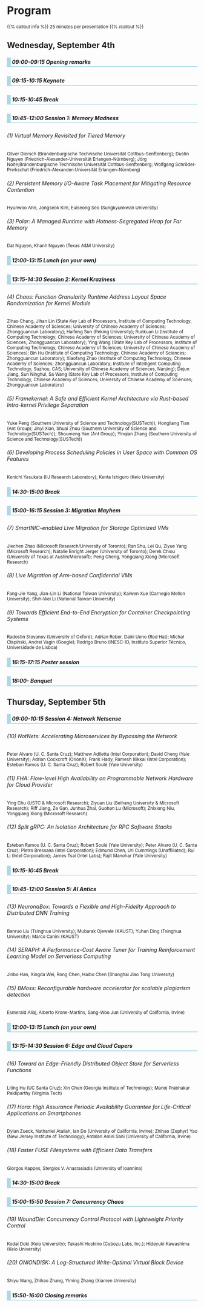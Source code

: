 ---
---
# Program

<style>
div.program h5 {
    border-bottom: solid 2px lightblue;
    border-left: solid 10px lightblue;
    padding: 0.2rem;
    margin-bottom: 1.5rem;
}
p {
    font-size: smaller;
}
</style>
<div class="program">

{{% callout info %}}
25 minutes per presentation
{{% /callout %}}

## Wednesday, September 4th

##### 09:00-09:15 Opening remarks

##### 09:15-10:15 Keynote

##### 10:15-10:45 Break

##### 10:45-12:00 Session 1: Memory Madness

###### (1) Virtual Memory Revisited for Tiered Memory
<p>Oliver Giersch (Brandenburgische Technische Universität Cottbus-Senftenberg); Dustin Nguyen (Friedrich-Alexander-Universität Erlangen-Nürnberg); Jörg Nolte;Brandenburgische Technische Universität Cottbus-Senftenberg; Wolfgang Schröder-Preikschat (Friedrich-Alexander-Universität Erlangen-Nürnberg)</p>

###### (2) Persistent Memory I/O-Aware Task Placement for Mitigating Resource Contention
<p>Hyunwoo Ahn, Jongseok Kim, Euiseong Seo (Sungkyunkwan University)</p>

###### (3) Polar: A Managed Runtime with Hotness-Segregated Heap for Far Memory
<p>Dat Nguyen, Khanh Nguyen (Texas A&M University)</p>

##### 12:00-13:15 Lunch (on your own)

##### 13:15-14:30 Session 2: Kernel Kraziness

###### (4) Chaos: Function Granularity Runtime Address Layout Space Randomization for Kernel Module
<p>Zihao Chang, Jihan Lin (State Key Lab of Processors, Institute of Computing Technology, Chinese Academy of Sciences; University of Chinese Academy of Sciences; Zhongguancun Laboratory); Haifeng Sun (Peking University); Runkuan Li (Institute of Computing Technology, Chinese Academy of Sciences; University of Chinese Academy of Sciences; Zhongguancun Laboratory); Ying Wang (State Key Lab of Processors, Institute of Computing Technology, Chinese Academy of Sciences; University of Chinese Academy of Sciences); Bin Hu (Institute of Computing Technology, Chinese Academy of Sciences; Zhongguancun Laboratory); Xiaofang Zhao (Institute of Computing Technology, Chinese Academy of Sciences; Zhongguancun Laboratory; Institute of Intelligent Computing Technology, Suzhou, CAS; University of Chinese Academy of Sciences, Nanjing); Dejun Jiang, Sun Ninghui, Sa Wang (State Key Lab of Processors, Institute of Computing Technology, Chinese Academy of Sciences; University of Chinese Academy of Sciences; Zhongguancun Laboratory)</p>

###### (5) Framekernel: A Safe and Efficient Kernel Architecture via Rust-based Intra-kernel Privilege Separation
<p>Yuke Peng (Southern University of Science and Technology(SUSTech)); Hongliang Tian (Ant Group); Jinyi Xian, Shuai Zhou (Southern University of Science and Technology(SUSTech)); Shoumeng Yan (Ant Group); Yinqian Zhang (Southern University of Science and Technology(SUSTech))</p>

###### (6) Developing Process Scheduling Policies in User Space with Common OS Features
<p>Kenichi Yasukata (IIJ Research Laboratory); Kenta Ishiguro (Keio University)</p>

##### 14:30-15:00 Break

##### 15:00-16:15 Session 3: Migration Mayhem

###### (7) SmartNIC-enabled Live Migration for Storage Optimized VMs
<p>Jiechen Zhao (Microsoft Research/University of Toronto); Ran Shu, Lei Qu, Ziyue Yang (Microsoft Research); Natalie Enright Jerger (University of Toronto); Derek Chiou (University of Texas at Austin/Microsoft); Peng Cheng, Yongqiang Xiong (Microsoft Research)</p>

###### (8) Live Migration of Arm-based Confidential VMs
<p>Fang-Jie Yang, Jian-Lin Li (National Taiwan University); Kaiwen Xue (Carnegie Mellon University); Shih-Wei Li (National Taiwan University)</p>

###### (9) Towards Efficient End-to-End Encryption for Container Checkpointing Systems
<p>Radostin Stoyanov (University of Oxford); Adrian Reber, Daiki Ueno (Red Hat); Michał Cłapiński, Andrei Vagin (Google); Rodrigo Bruno (INESC-ID, Instituto Superior Técnico, Universidade de Lisboa)</p>

##### 16:15-17:15 Poster session

##### 18:00- Banquet

## Thursday, September 5th

##### 09:00-10:15 Session 4: Network Netsense

###### (10) NotNets: Accelerating Microservices by Bypassing the Network
<p>Peter Alvaro (U. C. Santa Cruz); Matthew Adiletta (Intel Corporation); David Cheng (Yale University); Adrian Cockcroft (OrionX); Frank Hady, Ramesh Illikkal (Intel Corporation); Esteban Ramos (U. C. Santa Cruz); Robert Soulé (Yale University)</p>

###### (11) FHA: Flow-level High Availability on Programmable Network Hardware for Cloud Provider
<p>Ying Chu (USTC & Microsoft Research); Ziyuan Liu (Beihang University & Microsoft Research); Riff Jiang, Ze Gan, Junhua Zhai, Guohan Lu (Microsoft); Zhixiong Niu, Yongqiang Xiong (Microsoft Research)</p>

###### (12) Split gRPC: An Isolation Architecture for RPC Software Stacks
<p>Esteban Ramos (U. C. Santa Cruz); Robert Soulé (Yale University); Peter Alvaro (U. C. Santa Cruz); Pietro Bressana (Intel Corporation); Edmund Chen, Uri Cummings (Unaffiliated); Rui Li (Intel Corporation); James Tsai (Intel Labs); Rajit Manohar (Yale University)</p>

##### 10:15-10:45 Break

##### 10:45-12:00 Session 5: AI Antics

###### (13) NeuronaBox: Towards a Flexible and High-Fidelity Approach to Distributed DNN Training
<p>Banruo Liu (Tsinghua University); Mubarak Ojewale (KAUST); Yuhan Ding (Tsinghua University); Marco Canini (KAUST)</p>

###### (14) SERAPH: A Performance-Cost Aware Tuner for Training Reinforcement Learning Model on Serverless Computing
<p>Jinbo Han, Xingda Wei, Rong Chen, Haibo Chen (Shanghai Jiao Tong University)</p>

###### (15) BMoss: Reconfigurable hardware accelerator for scalable plagiarism detection
<p>Esmerald Aliaj, Alberto Krone-Martins, Sang-Woo Jun (University of California, Irvine)</p>

##### 12:00-13:15 Lunch (on your own)

##### 13:15-14:30 Session 6: Edge and Cloud Capers

###### (16) Toward an Edge-Friendly Distributed Object Store for Serverless Functions
<p>Liting Hu (UC Santa Cruz); Xin Chen (Georgia Institute of Technology); Manoj Prabhakar Paidiparthy (Virginia Tech)</p>

###### (17) Hora: High Assurance Periodic Availability Guarantee for Life-Critical Applications on Smartphones
<p>Dylan Zueck, Nathaniel Atallah, Ian Do (University of California, Irvine); Zhihao (Zephyr) Yao (New Jersey Institute of Technology); Ardalan Amiri Sani (University of California, Irvine)</p>

###### (18) Faster FUSE Filesystems with Efficient Data Transfers
<p>Giorgos Kappes, Stergios V. Anastasiadis (University of Ioannina)</p>

##### 14:30-15:00 Break

##### 15:00-15:50 Session 7: Concurrency Chaos

###### (19) WoundDie: Concurrency Control Protocol with Lightweight Priority Control
<p>Kodai Doki (Keio University); Takashi Hoshino (Cybozu Labs, Inc.); Hideyuki Kawashima (Keio University)</p>

###### (20) ONIONDISK: A Log-Structured Write-Optimal Virtual Block Device
<p>Shiyu Wang, Zhihao Zhang, Yiming Zhang (Xiamen University)</p>

##### 15:50-16:00 Closing remarks

</div>